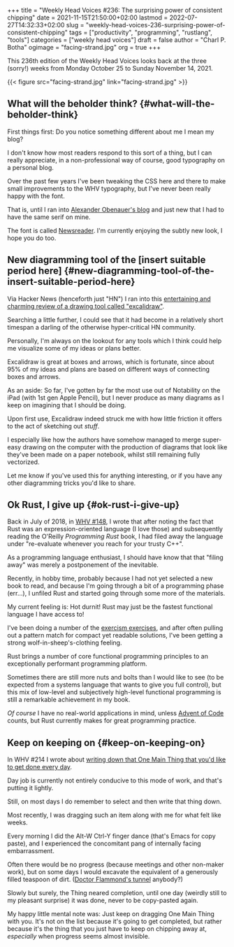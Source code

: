 +++
title = "Weekly Head Voices #236: The surprising power of consistent chipping"
date = 2021-11-15T21:50:00+02:00
lastmod = 2022-07-27T14:32:33+02:00
slug = "weekly-head-voices-236-surprising-power-of-consistent-chipping"
tags = ["productivity", "programming", "rustlang", "tools"]
categories = ["weekly head voices"]
draft = false
author = "Charl P. Botha"
ogimage = "facing-strand.jpg"
org = true
+++

This 236th edition of the Weekly Head Voices looks back at the three (sorry!)
weeks from Monday October 25 to Sunday November 14, 2021.

{{< figure src="facing-strand.jpg" link="facing-strand.jpg" >}}


## What will the beholder think? {#what-will-the-beholder-think}

First things first: Do you notice something different about me I mean my blog?

I don't know how most readers respond to this sort of a thing, but I can really
appreciate, in a non-professional way of course, good typography on a personal
blog.

Over the past few years I've been tweaking the CSS here and there to make small
improvements to the WHV typography, but I've never been really happy with the
font.

That is, until I ran into [Alexander Obenauer's blog](https://alexanderobenauer.com/) and just new that I had to
have the same serif on mine.

The font is called [Newsreader](https://fonts.google.com/specimen/Newsreader). I'm currently enjoying the subtly new look, I
hope you do too.


## New diagramming tool of the [insert suitable period here] {#new-diagramming-tool-of-the-insert-suitable-period-here}

Via Hacker News (henceforth just "HN") I ran into this [entertaining and
charming review of a drawing tool called "excalidraw"](https://offbyone.us/posts/why-is-excalidraw-so-good/).

Searching a little further, I could see that it had become in a relatively
short timespan a darling of the otherwise hyper-critical HN community.

Personally, I'm always on the lookout for any tools which I think could help me
visualize some of my ideas or plans better.

Excalidraw is great at boxes and arrows, which is fortunate, since about 95% of
my ideas and plans are based on different ways of connecting boxes and arrows.

As an aside: So far, I've gotten by far the most use out of Notability on the
iPad (with 1st gen Apple Pencil), but I never produce as many diagrams as I
keep on imagining that I should be doing.

Upon first use, Excalidraw indeed struck me with how little friction it offers
to the act of sketching out _stuff_.

I especially like how the authors have somehow managed to merge super-easy
drawing on the computer with the production of diagrams that look like they've
been made on a paper notebook, whilst still remaining fully vectorized.

Let me know if you've used this for anything interesting, or if you have any
other diagramming tricks you'd like to share.


## Ok Rust, I give up {#ok-rust-i-give-up}

Back in July of 2018, in [WHV #148](/2018/07/17/weekly-head-voices-148-data-stylist/#programming-language-addiction-update), I wrote that after noting the fact that Rust
was an expression-oriented language (I love those) and subsequently reading the
O'Reilly _Programming Rust_ book, I had filed away the language under
"re-evaluate whenever you reach for your trusty C++".

As a programming language enthusiast, I should have know that that "filing
away" was merely a postponement of the inevitable.

Recently, in hobby time, probably because I had not yet selected a new book to
read, and because I'm going through a bit of a programming phase (err...), I
unfiled Rust and started going through some more of the materials.

My current feeling is: Hot durnit! Rust may just be the fastest functional
language I have access to!

I've been doing a number of the [exercism exercises](https://exercism.org/tracks/rust), and after often pulling out
a pattern match for compact yet readable solutions, I've been getting a strong
wolf-in-sheep's-clothing feeling.

Rust brings a number of core functional programming principles to an
exceptionally performant programming platform.

Sometimes there are still more nuts and bolts than I would like to see (to be
expected from a systems language that wants to give you full control), but this
mix of low-level and subjectively high-level functional programming is still a
remarkable achievement in my book.

_Of course_ I have no real-world applications in mind, unless [Advent of Code](https://adventofcode.com/)
counts, but Rust currently makes for great programming practice.


## Keep on keeping on {#keep-on-keeping-on}

In WHV #214 I wrote about [writing down that One Main Thing that you'd like to
get done every day](/2021/01/26/weekly-head-voices-214-one-main-thing/#one-main-thing).

Day job is currently not entirely conducive to this mode of work, and that's
putting it lightly.

Still, on most days I do remember to select and then write that thing down.

Most recently, I was dragging such an item along with me for what felt like
weeks.

Every morning I did the Alt-W Ctrl-Y finger dance (that's Emacs for copy
paste), and I experienced the concomitant pang of internally facing
embarrassment.

Often there would be no progress (because meetings and other non-maker work),
but on some days I would excavate the equivalent of a generously filled
teaspoon of dirt. ([Doctor Flammond's tunnel](https://youtu.be/4_C86o5dE_c) anybody?)

Slowly but surely, the Thing neared completion, until one day (weirdly still to
my pleasant surprise) it was done, never to be copy-pasted again.

My happy little mental note was: Just keep on dragging One Main Thing with
you. It's not on the list because it's going to get completed, but rather
because it's the thing that you just have to keep on chipping away at,
_especially_ when progress seems almost invisible.